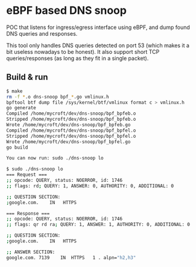 # eBPF based DNS snoop

POC that listens for ingress/egress interface using eBPF, and dump found DNS queries and responses.

This tool only handles DNS queries detected on port 53 (which makes it a bit useless nowadays to be honest). It also support short TCP queries/responses (as long as they fit in a single packet).

## Build & run

```sh
$ make
rm -f *.o dns-snoop bpf_*.go vmlinux.h
bpftool btf dump file /sys/kernel/btf/vmlinux format c > vmlinux.h
go generate
Compiled /home/mycroft/dev/dns-snoop/bpf_bpfeb.o
Stripped /home/mycroft/dev/dns-snoop/bpf_bpfeb.o
Wrote /home/mycroft/dev/dns-snoop/bpf_bpfeb.go
Compiled /home/mycroft/dev/dns-snoop/bpf_bpfel.o
Stripped /home/mycroft/dev/dns-snoop/bpf_bpfel.o
Wrote /home/mycroft/dev/dns-snoop/bpf_bpfel.go
go build

You can now run: sudo ./dns-snoop lo

$ sudo ./dns-snoop lo
=== Request ===
;; opcode: QUERY, status: NOERROR, id: 1746
;; flags: rd; QUERY: 1, ANSWER: 0, AUTHORITY: 0, ADDITIONAL: 0

;; QUESTION SECTION:
;google.com.	IN	 HTTPS

=== Response ===
;; opcode: QUERY, status: NOERROR, id: 1746
;; flags: qr rd ra; QUERY: 1, ANSWER: 1, AUTHORITY: 0, ADDITIONAL: 0

;; QUESTION SECTION:
;google.com.	IN	 HTTPS

;; ANSWER SECTION:
google.com.	7139	IN	HTTPS	1 . alpn="h2,h3"
```